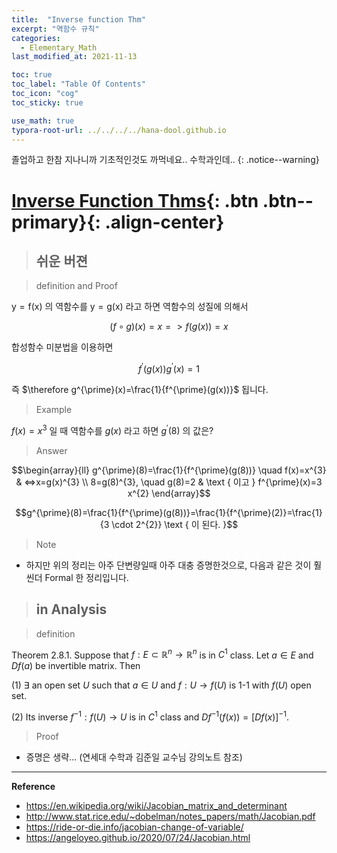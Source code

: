 ```yaml
---
title:  "Inverse function Thm"
excerpt: "역함수 규칙"
categories:
  - Elementary_Math
last_modified_at: 2021-11-13

toc: true
toc_label: "Table Of Contents"
toc_icon: "cog"
toc_sticky: true

use_math: true
typora-root-url: ../../../../hana-dool.github.io
---
```


 졸업하고 한참 지나니까 기초적인것도 까먹네요.. 수학과인데.. 
{: .notice--warning}

# [Inverse Function Thms](#link){: .btn .btn--primary}{: .align-center}

> ## 쉬운 버젼

> definition and Proof

$\mathrm{y}=\mathrm{f}(\mathrm{x})$ 의 역함수를 $\mathrm{y}=\mathrm{g}(\mathrm{x})$ 라고 하면 역함수의 성질에 의해서

$$(f \circ g)(x)=x=>f(g(x))=x$$

합성함수 미분법을 이용하면

$$f^{\prime}(g(x)) g^{\prime}(x)=1$$

즉 $\therefore g^{\prime}(x)=\frac{1}{f^{\prime}(g(x))}$ 됩니다.

> Example

$f(x)=x^{3}$ 일 때 역함수를 $g(x)$ 라고 하면 $g^{\prime}(8)$ 의 값은?

> Answer

$$\begin{array}{ll}
g^{\prime}(8)=\frac{1}{f^{\prime}(g(8))} \quad f(x)=x^{3} & <=>x=g(x)^{3} \\
8=g(8)^{3}, \quad g(8)=2 & \text { 이고 } f^{\prime}(x)=3 x^{2}
\end{array}$$

$$g^{\prime}(8)=\frac{1}{f^{\prime}(g(8))}=\frac{1}{f^{\prime}(2)}=\frac{1}{3 \cdot 2^{2}} \text { 이 된다. }$$

> Note 

- 하지만 위의 정리는 아주 단변량일때 아주 대충 증명한것으로, 다음과 같은 것이 훨씬더 Formal 한 정리입니다. 

> ## in Analysis

> definition

Theorem 2.8.1. Suppose that $f: E \subset \mathbb{R}^{n} \rightarrow \mathbb{R}^{n}$ is in $C^{1}$ class. Let $a \in E$ and $D f(a)$ be invertible matrix. Then

(1) $\exists$ an open set $U$ such that $a \in U$ and $f: U \rightarrow f(U)$ is 1-1 with $f(U)$ open set.

(2) Its inverse $f^{-1}: f(U) \rightarrow U$ is in $C^{1}$ class and $D f^{-1}(f(x))=[D f(x)]^{-1}$.

> Proof

- 증명은 생략... (연세대 수학과 김준일 교수님 강의노트 참조)

---

**Reference**

- <https://en.wikipedia.org/wiki/Jacobian_matrix_and_determinant>
- <http://www.stat.rice.edu/~dobelman/notes_papers/math/Jacobian.pdf>
- <https://ride-or-die.info/jacobian-change-of-variable/>
- <https://angeloyeo.github.io/2020/07/24/Jacobian.html>





